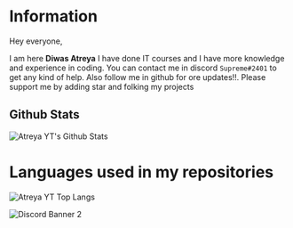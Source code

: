 # Information
Hey everyone, 

I am here **Diwas Atreya** I have done IT courses and I have more knowledge and experience in coding. You can contact me in discord `Supreme#2401` to get any kind of help. Also follow me in github for ore updates!!. Please support me by adding star and folking my projects

## Github Stats
![Atreya YT's Github Stats](https://github-readme-stats.vercel.app/api?username=diwasatreya&show_icons=true&theme=tokyonight)


# Languages used in my repositories
![Atreya YT Top Langs](https://github-readme-stats.vercel.app/api/top-langs/?username=diwasatreya&theme=tokyonight)
 
![Discord Banner 2](https://discordapp.com/api/guilds/708565122188312579/widget.png?style=banner2)

